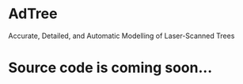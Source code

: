 # AdTree
Accurate, Detailed, and Automatic Modelling of Laser-Scanned Trees

# Source code is coming soon...
